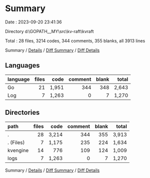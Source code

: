 # Summary

Date : 2023-09-20 23:41:36

Directory d:\\GOPATH__MY\\src\\kv-raft\\kvraft

Total : 28 files,  3214 codes, 344 comments, 355 blanks, all 3913 lines

Summary / [Details](details.md) / [Diff Summary](diff.md) / [Diff Details](diff-details.md)

## Languages
| language | files | code | comment | blank | total |
| :--- | ---: | ---: | ---: | ---: | ---: |
| Go | 21 | 1,951 | 344 | 348 | 2,643 |
| Log | 7 | 1,263 | 0 | 7 | 1,270 |

## Directories
| path | files | code | comment | blank | total |
| :--- | ---: | ---: | ---: | ---: | ---: |
| . | 28 | 3,214 | 344 | 355 | 3,913 |
| . (Files) | 7 | 1,175 | 235 | 224 | 1,634 |
| kvengine | 14 | 776 | 109 | 124 | 1,009 |
| logs | 7 | 1,263 | 0 | 7 | 1,270 |

Summary / [Details](details.md) / [Diff Summary](diff.md) / [Diff Details](diff-details.md)